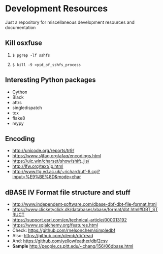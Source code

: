 # Development Resources
Just a repository for miscellaneous development resources and documentation

## Kill osxfuse

1. `$ pgrep -lf sshfs`

1. `$ kill -9 <pid_of_sshfs_process`

## Interesting Python packages

- Cython
- Black
- attrs
- singledispatch
- tox
- flake8
- mypy

## Encoding

- http://unicode.org/reports/tr9/
- https://www.sljfaq.org/afaq/encodings.html
- https://uic.win/charset/show/shift_jis/
- http://lfw.org/text/jp.html
- http://www.ltg.ed.ac.uk/~richard/utf-8.cgi?input=%E9%BE%8D&mode=char

## dBASE IV Format file structure and stuff
- http://www.independent-software.com/dbase-dbf-dbt-file-format.html
- https://www.clicketyclick.dk/databases/xbase/format/dbt.html#DBT_STRUCT
- https://support.esri.com/en/technical-article/000013192
- https://www.sqlalchemy.org/features.html
- Check: https://github.com/rnelsonchem/simpledbf
- Also: https://github.com/olemb/dbfread
- And: https://github.com/yellowfeather/dbf2csv
- **Sample** http://people.cs.pitt.edu/~chang/156/06dbase.html


